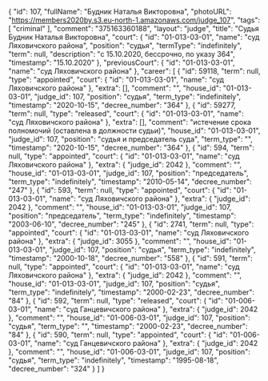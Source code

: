 {
    "id": 107,
    "fullName": "Будник Наталья Викторовна",
    "photoURL": "https://members2020by.s3.eu-north-1.amazonaws.com/judge_107",
    "tags": [
        "criminal"
    ],
    "comment": "375163360188",
    "layout": "judge",
    "title": "Судья Будник Наталья Викторовна",
    "court": {
        "id": "01-013-03-01",
        "name": "суд Ляховичского района",
        "position": "судья",
        "termType": "indefinitely",
        "term": null,
        "description": "c 15.10.2020, бессрочно, по указу 364",
        "timestamp": "15.10.2020"
    },
    "previousCourt": {
        "id": "01-013-03-01",
        "name": "суд Ляховичского района"
    },
    "career": [
        {
            "id": 59118,
            "term": null,
            "type": "appointed",
            "court": {
                "id": "01-013-03-01",
                "name": "суд Ляховичского района"
            },
            "extra": [],
            "comment": "",
            "house_id": "01-013-03-01",
            "judge_id": 107,
            "position": "судья",
            "term_type": "indefinitely",
            "timestamp": "2020-10-15",
            "decree_number": "364"
        },
        {
            "id": 59277,
            "term": null,
            "type": "released",
            "court": {
                "id": "01-013-03-01",
                "name": "суд Ляховичского района"
            },
            "extra": [],
            "comment": "истечение срока полномочий (оставлена в должности судьи)",
            "house_id": "01-013-03-01",
            "judge_id": 107,
            "position": "судья и председатель суда",
            "term_type": "",
            "timestamp": "2020-10-15",
            "decree_number": "364"
        },
        {
            "id": 594,
            "term": null,
            "type": "appointed",
            "court": {
                "id": "01-013-03-01",
                "name": "суд Ляховичского района"
            },
            "extra": {
                "judge_id": 2042
            },
            "comment": "",
            "house_id": "01-013-03-01",
            "judge_id": 107,
            "position": "председатель",
            "term_type": "indefinitely",
            "timestamp": "2010-05-14",
            "decree_number": "247"
        },
        {
            "id": 593,
            "term": null,
            "type": "appointed",
            "court": {
                "id": "01-013-03-01",
                "name": "суд Ляховичского района"
            },
            "extra": {
                "judge_id": 2042
            },
            "comment": "",
            "house_id": "01-013-03-01",
            "judge_id": 107,
            "position": "председатель",
            "term_type": "indefinitely",
            "timestamp": "2003-06-10",
            "decree_number": "245"
        },
        {
            "id": 2741,
            "term": null,
            "type": "appointed",
            "court": {
                "id": "01-013-03-01",
                "name": "суд Ляховичского района"
            },
            "extra": {
                "judge_id": 3055
            },
            "comment": "",
            "house_id": "01-013-03-01",
            "judge_id": 107,
            "position": "судья",
            "term_type": "indefinitely",
            "timestamp": "2000-10-18",
            "decree_number": "558"
        },
        {
            "id": 591,
            "term": null,
            "type": "appointed",
            "court": {
                "id": "01-013-03-01",
                "name": "суд Ляховичского района"
            },
            "extra": {
                "judge_id": 2042
            },
            "comment": "",
            "house_id": "01-013-03-01",
            "judge_id": 107,
            "position": "судья",
            "term_type": "indefinitely",
            "timestamp": "2000-02-23",
            "decree_number": "84"
        },
        {
            "id": 592,
            "term": null,
            "type": "released",
            "court": {
                "id": "01-006-03-01",
                "name": "суд Ганцевичского района"
            },
            "extra": {
                "judge_id": 2042
            },
            "comment": "",
            "house_id": "01-006-03-01",
            "judge_id": 107,
            "position": "судья",
            "term_type": "",
            "timestamp": "2000-02-23",
            "decree_number": "84"
        },
        {
            "id": 590,
            "term": null,
            "type": "appointed",
            "court": {
                "id": "01-006-03-01",
                "name": "суд Ганцевичского района"
            },
            "extra": {
                "judge_id": 2042
            },
            "comment": "",
            "house_id": "01-006-03-01",
            "judge_id": 107,
            "position": "судья",
            "term_type": "indefinitely",
            "timestamp": "1995-08-18",
            "decree_number": "324"
        }
    ]
}